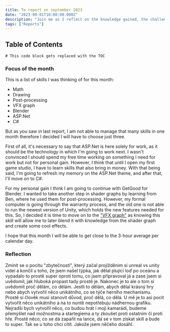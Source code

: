 ```yaml
---
title: To report on september 2023
date: "2023-09-01T10:00:00.000Z"
description: "Join me as I reflect on the knowledge gained, the challenges conquered, and the hours dedicated to learning various subjects during the month of September 2023"
tags: ["Reports"]
---
```


## Table of Contents

```toc
# This code block gets replaced with the TOC
```

### Focus of the month

This is a list of skills I was thinking of for this month:

* Math
* Drawing
* Post-processing
* VFX graph
* Blender
* ASP.Net
* C#

But as you saw in last report, I am not able to manage that many skills in one month therefore I decided I will have to choose just three. 

First of all, it's necessary to say that ASP.Net is here solely for work, as it should be the technology in which I'm going to work next. I wasn't convinced I should spend my free time working on something I need for work but not for personal gain. However, I think that until I open my first game studio, I have to learn skills that also bring in money. With that being said, I'm going to refresh my memory on the ASP.Net theme, and after that, I'll move on to C#.

For my personal gain I think I am going to continue with GetGood for Blender. I wanted to take another step in shader graphs by learning from Ben, where he used them for post-processing. However, my formal computer is going through the warranty process, and the old one is not able to run the newest version of Unity, which holds the new features needed for this. So, I decided it is time to move on to the ["VFX graph"](https://unity.com/visual-effect-graph) as knowing this skill will allow me to later blend it with knowledge from the shader graph and create some cool effects.

I hope that this month I will be able to get close to the 3-hour average per calendar day.

### Reflection

Zmínit se o pocitu "zbytečnosti", který začal projížděním si unreal vs unity videí a končil u toho, že jsem našel týpka, jak dělal plující loď po oceánu a vypadalo to prostě super oproti tomu, co jsem připravoval já a zase jsem si uvědomil, jak hluboká propast tady prostě je.
Nakonec je to ale o tom si uvědomit proč dělám, co dělám. Jestli to dělám, abych dělal krásný hry nebo abych vytvořil něco unikátního, co se týče herního mechanismu. Prostě si člověk musí stanovit důvod, proč dělá, co dělá. U mě je to asi pocit vytvořit něco unikátního a na to nuntě nepotřebuju nádhernou grafiku. Nejradši bych vytvořil něco, co budou hrát i moji kamarádi, budeme přemýšlet nad možnostma a startegiema a ty zkoušet proti ostatním či proti hře. Prostě něco, co se dá zapařit na lance, dá se v tom získat skill a bude to super. Tak se u toho chci cítit. Jakože jsem něčeho dosáhl.